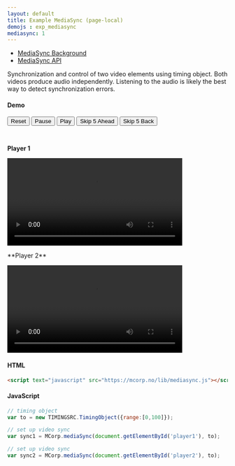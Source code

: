 ```yaml
---
layout: default
title: Example MediaSync (page-local)
demojs : exp_mediasync
mediasync: 1
---
```


- [MediaSync Background](background_mediasync.html) 
- [MediaSync API](api_mediasync.html)

Synchronization and control of two video elements using timing object. Both videos produce audio independently. Listening to the audio is likely the best way to detect synchronization errors.

#### Demo

<div id="demo" style="height:50px">
  <p id='buttons'>
    <button id='tostart'>Reset</button>
    <button id='pause'>Pause</button>
    <b><button id='forward'>Play</button></b>
    <button id='skipforward'>Skip 5 Ahead</button>
    <button id='skipbackward'>Skip 5 Back </button>   
  </p>
 
</div>
<p>
  <b><span id='position'></span></b>
</p>


**Player 1**
<p>
  <video id="player1" style="height:200px">
      <source src="https://mcorp.no/res/bigbuckbunny.webm" type="video/webm" />
      <source src="https://mcorp.no/res/bigbuckbunny.m4v" type="video/mp4" />
  </video>
</p>
**Player 2**
<p>
  <video id="player2" style="height:200px">
      <source src="https://mcorp.no/res/bigbuckbunny.webm" type="video/webm" />
      <source src="https://mcorp.no/res/bigbuckbunny.m4v" type="video/mp4" />
  </video>
</p>


#### HTML

```html
<script text="javascript" src="https://mcorp.no/lib/mediasync.js"></script>
```

#### JavaScript

```javascript
// timing object
var to = new TIMINGSRC.TimingObject({range:[0,100]});

// set up video sync
var sync1 = MCorp.mediaSync(document.getElementById('player1'), to);

// set up video sync
var sync2 = MCorp.mediaSync(document.getElementById('player2'), to);
```    
